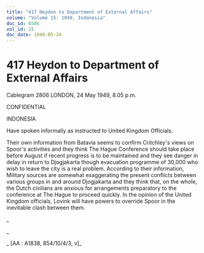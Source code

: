 ```yaml
---
title: "417 Heydon to Department of External Affairs"
volume: "Volume 15: 1949, Indonesia"
doc_id: 6586
vol_id: 15
doc_date: 1949-05-24
---
```


# 417 Heydon to Department of External Affairs

Cablegram 2806 LONDON, 24 May 1949, 8.05 p.m.

CONFIDENTIAL

INDONESIA

Have spoken informally as instructed to United Kingdom Officials.

Their own information from Batavia seems to confirm Critchley's views on Spoor's activities and they think The Hague Conference should take place before August if recent progress is to be maintained and they see danger in delay in return to Djogjakarta though evacuation programme of 30,000 who wish to leave the city is a real problem. According to their information, Military sources are somewhat exaggerating the present conflicts between various groups in and around Djogjakarta and they think that, on the whole, the Dutch civilians are anxious for arrangements preparatory to the conference at The Hague to proceed quickly. In the opinion of the United Kingdom officials, Lovink will have powers to override Spoor in the inevitable clash between them.

_

_

_ [AA : A1838, 854/10/4/3, v]_
